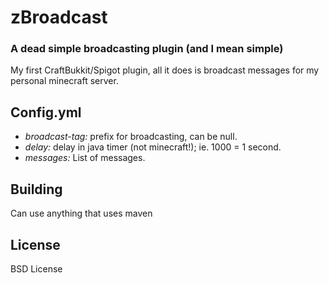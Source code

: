 # zBroadcast
### A dead simple broadcasting plugin (and I mean simple)

My first CraftBukkit/Spigot plugin, all it does is broadcast
messages for my personal minecraft server.

## Config.yml

- _broadcast-tag:_ prefix for broadcasting, can be null.
- _delay:_ delay in java timer (not minecraft!); ie. 1000 = 1 second.
- _messages:_ List of messages.

## Building

Can use anything that uses maven

## License

BSD License
